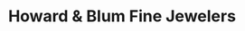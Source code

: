 ---
title: "Howard & Blum Fine Jewelers"
url: /peoria/howard-and-blum-fine-jewelers/
shop: jewelry
---